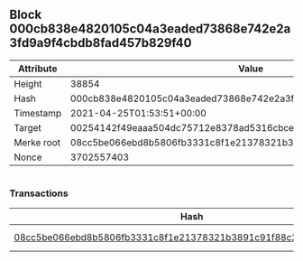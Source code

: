 ## Block 000cb838e4820105c04a3eaded73868e742e2a3fd9a9f4cbdb8fad457b829f40

Attribute | Value
--- | ---
Height | 38854
Hash | 000cb838e4820105c04a3eaded73868e742e2a3fd9a9f4cbdb8fad457b829f40
Timestamp | 2021-04-25T01:53:51+00:00
Target | 00254142f49eaaa504dc75712e8378ad5316cbcead634704b3734b6271167cc4
Merke root | 08cc5be066ebd8b5806fb3331c8f1e21378321b3891c91f88c23889485ef816c
Nonce | 3702557403

```

```

### Transactions

Hash | Amount
--- | ---
[08cc5be066ebd8b5806fb3331c8f1e21378321b3891c91f88c23889485ef816c](08cc5be066ebd8b5806fb3331c8f1e21378321b3891c91f88c23889485ef816c.md) | 10.00000000 SKEPTI 
